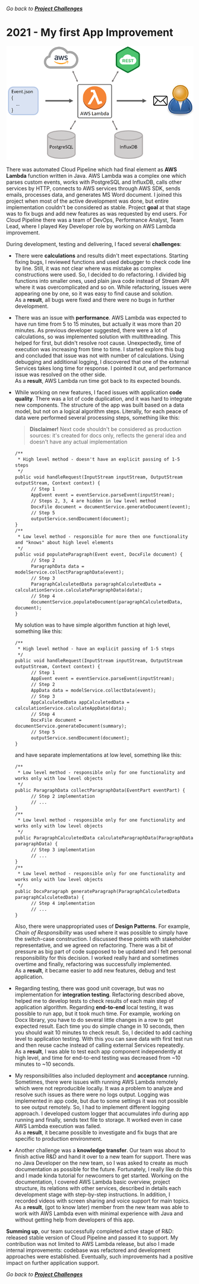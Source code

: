 *Go back to [**Project Challenges**](../../../README.md#project-challenges)*

# 2021 - My first App Improvement

![picture](../../challenges/projects/AWS-Lambda-Pipeline.PNG)

There was automated Cloud Pipeline which had final element as **AWS Lambda** function written in Java.
AWS Lambda was a complex one which parses custom events, works with PostgreSQL and InfluxDB, calls other services by HTTP, 
connects to AWS services through AWS SDK, sends emails, processes data, and generates MS Word document.
I joined this project when most of the active development was done, but entire implementation couldn't be considered as stable.
Project **goal** at that stage was to fix bugs and add new features as was requested by end users.
For Cloud Pipeline there was a team of DevOps, Performance Analyst, Team Lead,
where I played Key Developer role by working on AWS Lambda improvement.

During development, testing and delivering, I faced several **challenges**:

- There were **calculations** and results didn't meet expectations.
  Starting fixing bugs, I reviewed functions and used debugger to check code line by line.
  Still, it was not clear where was mistake as complex constructions were used. 
  So, I decided to do refactoring.
  I divided big functions into smaller ones, used plain java code instead of Stream API where it was overcomplicated and so on.
  While refactoring, issues were appearing one by one, so it was easy to find cause and solution.<br>
  As a **result**, all bugs were fixed and there were no bugs in further development.

- There was an issue with **performance**.
  AWS Lambda was expected to have run time from 5 to 15 minutes, but actually it was more than 20 minutes.
  As previous developer suggested, there were a lot of calculations, so was implemented solution with multithreading.
  This helped for first, but didn't resolve root cause. 
  Unexpectedly, time of execution was increasing from time to time.
  I started explore this bug and concluded that issue was not with number of calculations.
  Using debugging and additional logging, I discovered that one of the external Services takes long time for response.
  I pointed it out, and performance issue was resolved on the other side.<br>
  As a **result**, AWS Lambda run time got back to its expected bounds.

- While working on new features, I faced issues with application **code quality**.
  There was a lot of code duplication, and it was hard to integrate new components.
  The structure of the app was built based on a data model, but not on a logical algorithm steps.
  Literally, for each peace of data were performed several processing steps, something like this:
  
  > **Disclaimer!** Next code shouldn't be considered as production sources: it's created for docs only, reflects the general idea and doesn't have any actual implementation

  ```
  /**
   * High level method - doesn't have an explicit passing of 1-5 steps
   */ 
  public void handleRequest(InputStream inputStream, OutputStream outputStream, Context context) {
        // Step 1
        AppEvent event = eventService.parseEvent(inputStream);
        // Steps 2, 3, 4 are hidden in low level method
        DocxFile document = documentService.generateDocument(event);
        // Step 5
        outputService.sendDocument(document);
  }
  /**
   * Low level method - responsible for more then one functionality and "knows" about high level elements
   */ 
  public void populateParagraph(Event event, DocxFile document) {
        // Step 2
        ParagraphData data = modelService.collectParagraphData(event);
        // Step 3
        ParagraphCalculetedData paragraphCalculetedData = calculationService.calculateParagraphData(data);
        // Step 4
        documentService.populateDocument(paragraphCalculetedData, document);
  }
  ```
  My solution was to have simple algorithm function at high level, something like this:
  ```
  /**
   * High level method - have an explicit passing of 1-5 steps
   */ 
  public void handleRequest(InputStream inputStream, OutputStream outputStream, Context context) {
        // Step 1
        AppEvent event = eventService.parseEvent(inputStream);
        // Step 2
        AppData data = modelService.collectData(event);
        // Step 3
        AppCalculetedData appCalculetedData = calculationService.calculateAppData(data);
        // Step 4
        DocxFile document = documentService.generateDocument(summary);
        // Step 5
        outputService.sendDocument(document);
  }
  ```
  and have separate implementations at low level, something like this:
  ```
  /**
   * Low level method - responsible only for one functionality and works only with low level objects
   */ 
  public ParagraphData collectParagraphData(EventPart eventPart) {
        // Step 2 implementation
        // ...
  }
  /**
   * Low level method - responsible only for one functionality and works only with low level objects
   */ 
  public ParagraphCalculetedData calculateParagraphData(ParagraphData paragraphData) {
        // Step 3 implementation
        // ...
  }
  /**
   * Low level method - responsible only for one functionality and works only with low level objects
   */ 
  public DocxParagraph generateParagraph(ParagraphCalculetedData paragraphCalculetedData) {
        // Step 4 implementation
        // ...
  }
  ```
  Also, there were unappropriated uses of **Design Patterns**.
  For example, *Chain of Responsibility* was used where it was possible to simply have the switch-case construction.
  I discussed these points with stakeholder representative, and we agreed on refactoring.
  There was a bit of pressure as big part of code supposed to be updated and I felt personal responsibility for this decision.
  I worked really hard and sometimes overtime and finally, refactoring was successfully implemented.<br>
  As a **result**, it became easier to add new features, debug and test application.

- Regarding testing, there was good unit coverage, but was no implementation for **integration testing**.
  Refactoring described above, helped me to develop tests to check results of each main step of application algorithm.
  Regarding **end-to-end** local testing, it was possible to run app, but it took much time.
  For example, working on Docx library, you have to do several little changes in a row to get expected result.
  Each time you do simple change in 10 seconds, then you should wait 10 minutes to check result.
  So, I decided to add caching level to application testing.
  With this you can save data with first test run and then reuse cache instead of calling external Services repeatedly.<br>
  As a **result**, I was able to test each app component independently at high level,
  and time for end-to-end testing was decreased from ~10 minutes to ~10 seconds.

- My responsibilities also included deployment and **acceptance** running.
  Sometimes, there were issues with running AWS Lambda remotely which were not reproducible locally.
  It was a problem to analyze and resolve such issues as there were no logs output.
  Logging was implemented in app code, but due to some settings it was not possible to see output remotely.
  So, I had to implement different logging approach.
  I developed custom logger that accumulates info during app running and finally, sends text file to storage.
  It worked even in case AWS Lambda execution was failed.<br>
  As a **result**, it became possible to investigate and fix bugs that are specific to production environment.
  
- Another challenge was a **knowledge transfer**. 
  Our team was about to finish active R&D and hand it over to a new team for support.
  There was no Java Developer on the new team, so I was asked to create as much documentation as possible for the future.
  Fortunately, I really like do this and I made kinda tutorial for newcomers to get started.
  Working on the documentation, I covered AWS Lambda basic overview, project structure, 
  its relations with other services, described in details each development stage with step-by-step instructions.
  In addition, I recorded videos with screen sharing and voice support for main topics.<br>
  As a **result**, (got to know later) member from the new team was able to work with AWS Lambda 
  even with minimal experience with Java and without getting help from developers of this app.

**Summing up**, our team successfully completed active stage of R&D:
released stable version of Cloud Pipeline and passed it to support.
My contribution was not limited to AWS Lambda release,
but also I made internal improvements: codebase was refactored
and development approaches were established.
Eventually, such improvements had a positive impact on further application support.

*Go back to [**Project Challenges**](../../../README.md#project-challenges)*